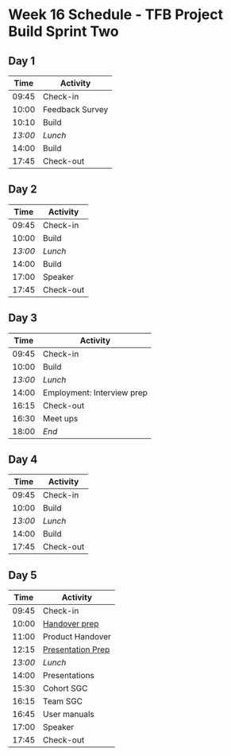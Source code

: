 # Week 16 Schedule - TFB Project Build Sprint Two

## Day 1

| Time    | Activity        |
| ------- | --------------- |
| 09:45   | Check-in        |
| 10:00   | Feedback Survey |
| 10:10   | Build           |
| _13:00_ | _Lunch_         |
| 14:00   | Build           |
| 17:45   | Check-out       |

## Day 2

| Time    | Activity  |
| ------- | --------- |
| 09:45   | Check-in  |
| 10:00   | Build     |
| _13:00_ | _Lunch_   |
| 14:00   | Build     |
| 17:00   | Speaker   |
| 17:45   | Check-out |

## Day 3

| Time    | Activity                   |
| ------- | -------------------------- |
| 09:45   | Check-in                   |
| 10:00   | Build                      |
| _13:00_ | _Lunch_                    |
| 14:00   | Employment: Interview prep |
| 16:15   | Check-out                  |
| 16:30   | Meet ups                   |
| 18:00   | _End_                      |

## Day 4

| Time    | Activity  |
| ------- | --------- |
| 09:45   | Check-in  |
| 10:00   | Build     |
| _13:00_ | _Lunch_   |
| 14:00   | Build     |
| 17:45   | Check-out |

## Day 5

| Time    | Activity                                   |
| ------- | ------------------------------------------ |
| 09:45   | Check-in                                   |
| 10:00   | [Handover prep](./po-handover.md)          |
| 11:00   | Product Handover                           |
| 12:15   | [Presentation Prep](./tfb-presentation.md) |
| _13:00_ | _Lunch_                                    |
| 14:00   | Presentations                              |
| 15:30   | Cohort SGC                                 |
| 16:15   | Team SGC                                   |
| 16:45   | User manuals                               |
| 17:00   | Speaker                                    |
| 17:45   | Check-out                                  |
